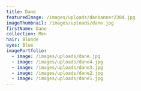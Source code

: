 ```yaml
---
title: Dane
featuredImage: /images/uploads/danbanner2384.jpg
imageThumbnail: /images/uploads/dane.jpg
firstName: Dane
collection: Men
hair: Blonde
eyes: Blue
imagePortfolio:
  - image: /images/uploads/dane.jpg
  - image: /images/uploads/dane4.jpg
  - image: /images/uploads/dane3.jpg
  - image: /images/uploads/dane2.jpg
  - image: /images/uploads/dane1.jpg
---
```



